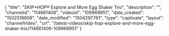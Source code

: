 {
    "title": "SKIP*HOP&reg; Explore and More Egg Shaker Trio",
    "description": "",
    "channelid": "114661406",
    "videoid": "109969951",
    "date_created": "1502518809",
    "date_modified": "1504297761",
    "type": "captivate",
    "layout": "channelVideo",
    "url": "\/latest-videos\/skip-hop-explore-and-more-egg-shaker-trio\/114661406-109969951"
}